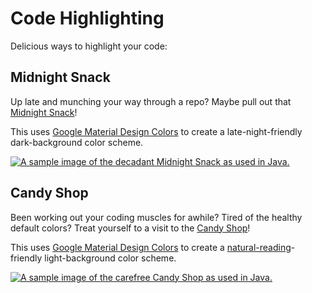 # Code Highlighting
Delicious ways to highlight your code:

## Midnight Snack
Up late and munching your way through a repo? Maybe pull out that [Midnight Snack](https://docs.google.com/document/d/1thkCHiAt-D-dQUOGVMifANgzHFVJeMgK2ji8onyBhPo/edit?usp=sharing)!

This uses [Google Material Design Colors](https://www.google.com/design/spec/style/color.html#color-color-palette) to create a late-night-friendly dark-background color scheme.

[![A sample image of the decadant Midnight Snack as used in Java.](https://i.imgur.com/SWZ9eaa.jpg)](https://imgur.com/SWZ9eaa)

## Candy Shop
Been working out your coding muscles for awhile? Tired of the healthy default colors? Treat yourself to a visit to the [Candy Shop](https://docs.google.com/document/d/1YPx-B8ligX4TMPPGOTrG8ynYSvU7dvr--X4iz730Y20/edit?usp=sharing)!

This uses [Google Material Design Colors](https://www.google.com/design/spec/style/color.html#color-color-palette) to create a [natural-reading](http://graphicdesign.stackexchange.com/q/15142/41779)-friendly light-background color scheme.

[![A sample image of the carefree Candy Shop as used in Java.](https://i.imgur.com/lJr9nV0.jpg)](https://imgur.com/lJr9nV0)
